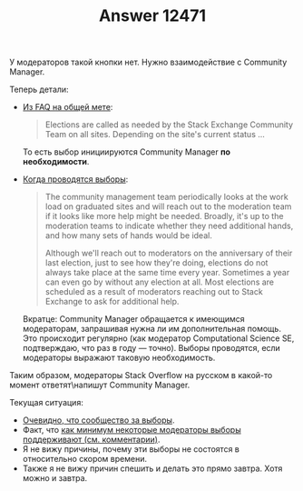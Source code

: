 ﻿---
title: "Answer 12471"
se.owner.user_id: 337980
se.owner.display_name: "Anton Menshov"
se.owner.link: "https://ru.meta.stackoverflow.com/users/337980/anton-menshov"
se.answer_id: 12471
se.question_id: 12470
se.post_type: answer
se.is_accepted: True
---
<p>У модераторов такой кнопки нет. Нужно взаимодействие с Community Manager.</p>
<p>Теперь детали:</p>
<ul>
<li><p><a href="https://meta.stackexchange.com/a/135361/383809">Из FAQ на общей мете</a>:</p>
<blockquote>
<p>Elections are called as needed by the Stack Exchange Community Team on all sites. Depending on the site's current status ...</p>
</blockquote>
<p>То есть выбор инициируются Community Manager <strong>по необходимости</strong>.</p>
</li>
<li><p><a href="https://meta.stackexchange.com/q/99512/383809">Когда проводятся выборы</a>:</p>
<blockquote>
<p>The community management team periodically looks at the work load on graduated sites and will reach out to the moderation team if it looks like more help might be needed. Broadly, it's up to the moderation teams to indicate whether they need additional hands, and how many sets of hands would be ideal.</p>
<p>Although we'll reach out to moderators on the anniversary of their last election, just to see how they're doing, elections do not always take place at the same time every year. Sometimes a year can even go by without any election at all. Most elections are scheduled as a result of moderators reaching out to Stack Exchange to ask for additional help.</p>
</blockquote>
<p>Вкратце: Community Manager обращается к имеющимся модераторам, запрашивая нужна ли им дополнительная помощь. Это происходит регулярно (как модератор Computational Science SE, подтверждаю, что раз в году — точно). Выборы проводятся, если модераторы выражают таковую необходимость.</p>
</li>
</ul>
<p>Таким образом, модераторы Stack Overflow на русском в какой-то момент ответят\напишут Community Manager.</p>
<p>Текущая ситуация:</p>
<ul>
<li><a href="https://ru.meta.stackoverflow.com/q/12418/337980">Очевидно, что сообщество за выборы</a>.</li>
<li>Факт, что <a href="https://ru.meta.stackoverflow.com/a/12420/337980">как минимум некоторые модераторы выборы поддерживают (см. комментарии)</a>.</li>
<li>Я не вижу причины, почему эти выборы не состоятся в относительно скором времени.</li>
<li>Также я не вижу причин спешить и делать это прямо завтра. Хотя можно и завтра.</li>
</ul>
